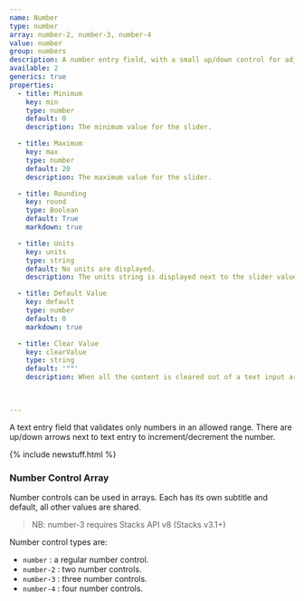 ```yaml
---
name: Number
type: number
array: number-2, number-3, number-4
value: number
group: numbers
description: A number entry field, with a small up/down control for adjustment.
available: 2
generics: true
properties:
  - title: Minimum
    key: min
    type: number
    default: 0
    description: The minimum value for the slider.

  - title: Maximum
    key: max
    type: number
    default: 20
    description: The maximum value for the slider.

  - title: Rounding
    key: round
    type: Boolean
    default: True
    markdown: true

  - title: Units
    key: units
    type: string
    default: No units are displayed.
    description: The units string is displayed next to the slider value. The units is strictly for the user interface, it will not be included in template output value.

  - title: Default Value
    key: default
    type: number
    default: 0
    markdown: true

  - title: Clear Value
    key: clearValue
    type: string
    default: '""'
    description: When all the content is cleared out of a text input area (the user deletes all the text), the control will automatically fill with this value. This is useful for applications where a non-empty string is required.

    

---
```


A text entry field that validates only numbers in an allowed range. There are up/down arrows next to text entry to increment/decrement the number.


{% include newstuff.html %}
### Number Control Array

Number controls can be used in arrays.  Each has its own subtitle and default, all other values are shared.

> NB: number-3 requires Stacks API v8 (Stacks v3.1+)

Number control types are:

- `number` : a regular number control.
- `number-2` : two number controls.
- `number-3` : three number controls.
- `number-4` : four number controls.

